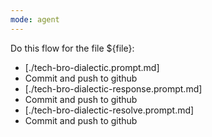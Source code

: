 ```yaml
---
mode: agent
---
```


Do this flow for the file ${file}:

* [./tech-bro-dialectic.prompt.md]
* Commit and push to github
* [./tech-bro-dialectic-response.prompt.md]
* Commit and push to github
* [./tech-bro-dialectic-resolve.prompt.md]
* Commit and push to github